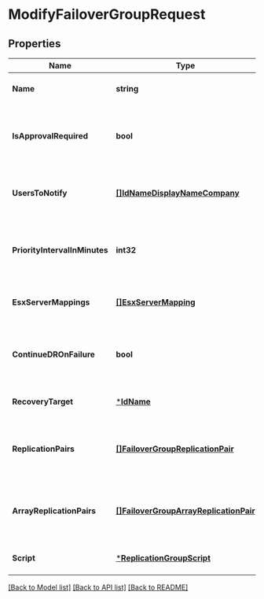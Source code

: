 # ModifyFailoverGroupRequest

## Properties
Name | Type | Description | Notes
------------ | ------------- | ------------- | -------------
**Name** | **string** | Failover Group name | [optional] [default to null]
**IsApprovalRequired** | **bool** | Whether a user approval is required for DR operations | [optional] [default to null]
**UsersToNotify** | [**[]IdNameDisplayNameCompany**](IdNameDisplayNameCompany.md) | Users to notify/for approval of DR operations | [optional] [default to null]
**PriorityIntervalInMinutes** | **int32** | The interval between DR operations of different priorities | [optional] [default to null]
**EsxServerMappings** | [**[]EsxServerMapping**](ESXServerMapping.md) | The list of all ESX server mappings | [optional] [default to null]
**ContinueDROnFailure** | **bool** | Whether to continue to next priority on DR job failure | [optional] [default to null]
**RecoveryTarget** | [***IdName**](IdName.md) |  | [optional] [default to null]
**ReplicationPairs** | [**[]FailoverGroupReplicationPair**](FailoverGroupReplicationPair.md) | List of all replication pairs that are part of the failover group | [optional] [default to null]
**ArrayReplicationPairs** | [**[]FailoverGroupArrayReplicationPair**](FailoverGroupArrayReplicationPair.md) | List of all array replication pairs for failover group | [optional] [default to null]
**Script** | [***ReplicationGroupScript**](ReplicationGroupScript.md) |  | [optional] [default to null]

[[Back to Model list]](../README.md#documentation-for-models) [[Back to API list]](../README.md#documentation-for-api-endpoints) [[Back to README]](../README.md)

